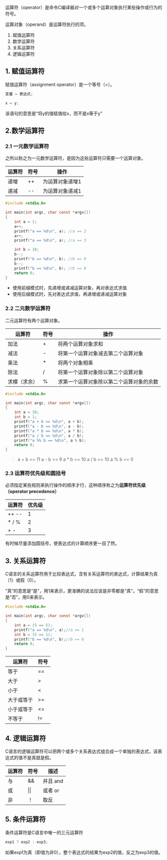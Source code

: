 运算符（operator）是命令C编译器对一个或多个运算对象执行某些操作或行为的符号。

运算对象（operand）是运算符执行的项。

1. 赋值运算符
2. 数学运算符
3. 关系运算符
4. 逻辑运算符

## 1. 赋值运算符

赋值运算符（assignment operator）是一个等号（=）。

```c
变量 = 表达式;
```

```c
x = y;
```

该语句的意思是“将y的值赋值给x，而不是x等于y”

## 2.数学运算符

### 2.1 一元数学运算符

之所以称之为一元数学运算符，是因为这些运算符只需要一个运算对象。

| 运算符 | 符号 | 操作            |
| ------ | ---- | --------------- |
| 递增   | ++   | 为运算对象递增1 |
| 递减   | --   | 为运算对象递减1 |

```c
#include <stdio.h>

int main(int argc, char const *argv[])
{
    int a = 1;
    a++;
    printf("a == %d\n", a); //a == 2
    a++;
    printf("a == %d\n", a); //a == 3

    int b = 10;
    b--;
    printf("b == %d\n", b); //b == 9
    b--;
    printf("b == %d\n", b); //b == 8
    return 0;
}
```

* 使用前缀模式时，先递增或递减运算对象，再对表达式求值
* 使用后缀模式时，先对表达式求值，再递增或递减运算对象

### 2.2 二元数学运算符

二元运算符有两个运算对象。

| 运算符       | 符号 | 操作                                     |
| ------------ | ---- | ---------------------------------------- |
| 加法         | +    | 将两个运算对象求和                       |
| 减法         | -    | 将第一个运算对象减去第二个运算对象       |
| 乘法         | *    | 将两个对象相乘                           |
| 除法         | /    | 将第一个运算对象除以第二个运算对象       |
| 求模（求余） | %    | 求第一个运算对象除以第二个运算对象的余数 |

```c
#include <stdio.h>

int main(int argc, char const *argv[])
{
    int a = 10;
    int b = 1;
    printf("a + b == %d\n", a + b);
    printf("a - b == %d\n", a - b);
    printf("a * b == %d\n", a * b);
    printf("a / b == %d\n", a / b);
    printf("a %% b == %d\n", a % b);
    return 0;
}
```

> a + b == 11
> a - b == 9
> a * b == 10
> a / b == 10
> a % b == 0

### 2.3 运算符优先级和圆括号

必须指定某些规则来执行操作的顺序才行，这种顺序称之为**运算符优先级（operator precedence）**

| 运算符 | 优先级 |
| ------ | ------ |
| ++ --  | 1      |
| * / %  | 2      |
| + -    | 3      |

有时候尽量添加圆括号，使表达式的计算顺序更一目了然。

## 3. 关系运算符

C语言的关系运算符用于比较表达式，含有关系运算符的表达式，计算结果为真（1）或假（0）。

“真”的意思是“是”，用1来表示，更准确的说法应该是非零都是“真”。“假”的意思是“否”，用0来表示。

```c
#include <stdio.h>

int main(int argc, char const *argv[])
{
    int a = (5 == 5);
    printf("a == %d\n", a);//a == 1
    int b = (5 == 1);
    printf("b == %d\n", b);//b == 0
    return 0;
}
```

| 运算符     | 符号 |
| ---------- | ---- |
| 等于       | ==   |
| 大于       | >    |
| 小于       | <    |
| 大于或等于 | >=   |
| 小于或等于 | <=   |
| 不等于     | !=   |

## 4. 逻辑运算符

C语言的逻辑运算符可以把两个或多个关系表达式组合成一个单独的表达式，该表达式的值不是真就是假。

| 运算符 | 符号 | 描述     |
| ------ | ---- | -------- |
| 与     | &&   | 并且 and |
| 或     | \|\| | 或者 or  |
| 非     | ！   | 取反     |

## 5. 条件运算符

条件运算符是C语言中唯一的三元运算符

```c
exp1 ? exp2 : exp3;
```

如果exp1为真（即值为非0），整个表达式的结果为exp2的值，反之为exp3的值。